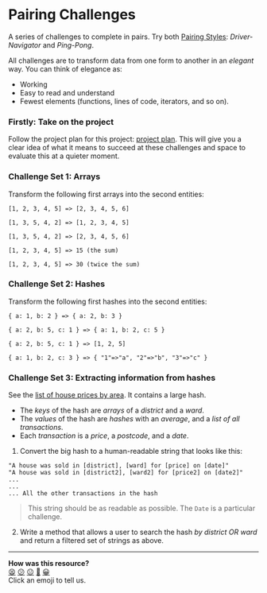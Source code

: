 # Pairing Challenges

A series of challenges to complete in pairs. Try both [Pairing Styles](http://articles.coreyhaines.com/posts/thoughts-on-pair-programming): *Driver-Navigator* and *Ping-Pong*.

All challenges are to transform data from one form to another in an _elegant_ way. You can think of elegance as:

- Working
- Easy to read and understand
- Fewest elements (functions, lines of code, iterators, and so on).

### Firstly: Take on the project

Follow the project plan for this project: [project plan](day_one.md). This will give you a clear idea of what it means to succeed at these challenges and space to evaluate this at a quieter moment.

### Challenge Set 1: Arrays

Transform the following first arrays into the second entities:

```
[1, 2, 3, 4, 5] => [2, 3, 4, 5, 6]
```

```
[1, 3, 5, 4, 2] => [1, 2, 3, 4, 5]
```

```
[1, 3, 5, 4, 2] => [2, 3, 4, 5, 6]
```

```
[1, 2, 3, 4, 5] => 15 (the sum)
```

```
[1, 2, 3, 4, 5] => 30 (twice the sum)
```

### Challenge Set 2: Hashes

Transform the following first hashes into the second entities:

```
{ a: 1, b: 2 } => { a: 2, b: 3 }
```

```
{ a: 2, b: 5, c: 1 } => { a: 1, b: 2, c: 5 }
```

```
{ a: 2, b: 5, c: 1 } => [1, 2, 5]
```

```
{ a: 1, b: 2, c: 3 } => { "1"=>"a", "2"=>"b", "3"=>"c" }
```

### Challenge Set 3: Extracting information from hashes

See the [list of house prices by area](./house_prices_by_area.rb). It contains a large hash.

- The *keys* of the hash are *arrays* of a _district_ and a _ward_.
- The *values* of the hash are *hashes* with an _average_, and a _list of all transactions_.
- Each _transaction_ is a _price_, a _postcode_, and a _date_.

1. Convert the big hash to a human-readable string that looks like this:

```
"A house was sold in [district], [ward] for [price] on [date]"
"A house was sold in [district2], [ward2] for [price2] on [date2]"
...
...
... All the other transactions in the hash
```

> This string should be as readable as possible. The `Date` is a particular challenge.

2. Write a method that allows a user to search the hash _by district OR ward_ and return a filtered set of strings as above.

<!-- BEGIN GENERATED SECTION DO NOT EDIT -->

---

**How was this resource?**  
[😫](https://airtable.com/shrUJ3t7KLMqVRFKR?prefill_Repository=skills-workshops&prefill_File=week-1/pairing_challenges/README.md&prefill_Sentiment=😫) [😕](https://airtable.com/shrUJ3t7KLMqVRFKR?prefill_Repository=skills-workshops&prefill_File=week-1/pairing_challenges/README.md&prefill_Sentiment=😕) [😐](https://airtable.com/shrUJ3t7KLMqVRFKR?prefill_Repository=skills-workshops&prefill_File=week-1/pairing_challenges/README.md&prefill_Sentiment=😐) [🙂](https://airtable.com/shrUJ3t7KLMqVRFKR?prefill_Repository=skills-workshops&prefill_File=week-1/pairing_challenges/README.md&prefill_Sentiment=🙂) [😀](https://airtable.com/shrUJ3t7KLMqVRFKR?prefill_Repository=skills-workshops&prefill_File=week-1/pairing_challenges/README.md&prefill_Sentiment=😀)  
Click an emoji to tell us.

<!-- END GENERATED SECTION DO NOT EDIT -->
